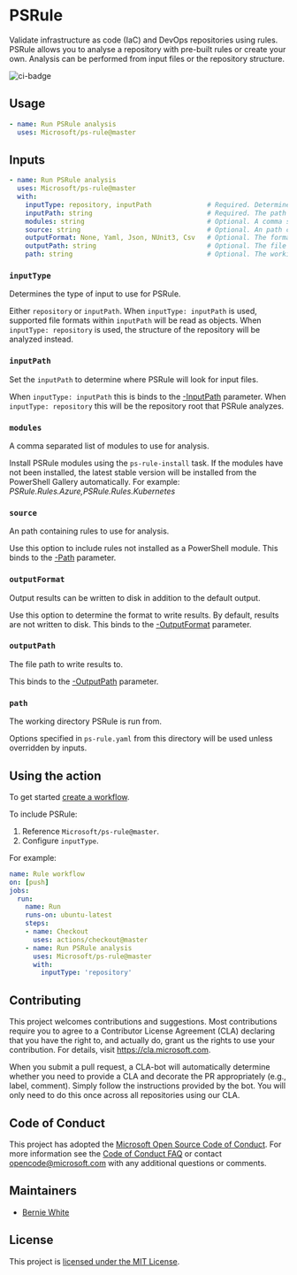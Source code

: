 # PSRule

Validate infrastructure as code (IaC) and DevOps repositories using rules.
PSRule allows you to analyse a repository with pre-built rules or create your own.
Analysis can be performed from input files or the repository structure.

![ci-badge]

## Usage

```yaml
- name: Run PSRule analysis
  uses: Microsoft/ps-rule@master
```

## Inputs

```yaml
- name: Run PSRule analysis
  uses: Microsoft/ps-rule@master
  with:
    inputType: repository, inputPath              # Required. Determines the type of input to use for PSRule.
    inputPath: string                             # Required. The path PSRule will look for files to validate.
    modules: string                               # Optional. A comma separated list of modules to use for analysis.
    source: string                                # Optional. An path containing rules to use for analysis.
    outputFormat: None, Yaml, Json, NUnit3, Csv   # Optional. The format to use when writing results to disk.
    outputPath: string                            # Optional. The file path to write results to.
    path: string                                  # Optional. The working directory PSRule is run from.
```

### `inputType`

Determines the type of input to use for PSRule.

Either `repository` or `inputPath`.
When `inputType: inputPath` is used, supported file formats within `inputPath` will be read as objects.
When `inputType: repository` is used, the structure of the repository will be analyzed instead.

### `inputPath`

Set the `inputPath` to determine where PSRule will look for input files.

When `inputType: inputPath` this is binds to the [-InputPath](https://microsoft.github.io/PSRule/commands/PSRule/en-US/Assert-PSRule.html#-inputpath) parameter.
When `inputType: repository` this will be the repository root that PSRule analyzes.

### `modules`

A comma separated list of modules to use for analysis.

Install PSRule modules using the `ps-rule-install` task.
If the modules have not been installed,
the latest stable version will be installed from the PowerShell Gallery automatically.
For example: _PSRule.Rules.Azure,PSRule.Rules.Kubernetes_

### `source`

An path containing rules to use for analysis.

Use this option to include rules not installed as a PowerShell module.
This binds to the [-Path](https://microsoft.github.io/PSRule/commands/PSRule/en-US/Assert-PSRule.html#-path) parameter.

### `outputFormat`

Output results can be written to disk in addition to the default output.

Use this option to determine the format to write results.
By default, results are not written to disk.
This binds to the [-OutputFormat](https://microsoft.github.io/PSRule/commands/PSRule/en-US/Assert-PSRule.html#-outputformat) parameter.

### `outputPath`

The file path to write results to.

This binds to the [-OutputPath](https://microsoft.github.io/PSRule/commands/PSRule/en-US/Assert-PSRule.html#-outputpath) parameter.

### `path`

The working directory PSRule is run from.

Options specified in `ps-rule.yaml` from this directory will be used unless overridden by inputs.

## Using the action

To get started [create a workflow](https://help.github.com/en/articles/configuring-a-workflow#creating-a-workflow-file).

To include PSRule:

1. Reference `Microsoft/ps-rule@master`.
2. Configure `inputType`.

For example:

```yaml
name: Rule workflow
on: [push]
jobs:
  run:
    name: Run
    runs-on: ubuntu-latest
    steps:
    - name: Checkout
      uses: actions/checkout@master
    - name: Run PSRule analysis
      uses: Microsoft/ps-rule@master
      with:
        inputType: 'repository'
```

## Contributing

This project welcomes contributions and suggestions. Most contributions require you to
agree to a Contributor License Agreement (CLA) declaring that you have the right to,
and actually do, grant us the rights to use your contribution. For details, visit
https://cla.microsoft.com.

When you submit a pull request, a CLA-bot will automatically determine whether you need
to provide a CLA and decorate the PR appropriately (e.g., label, comment). Simply follow the
instructions provided by the bot. You will only need to do this once across all repositories using our CLA.

## Code of Conduct

This project has adopted the [Microsoft Open Source Code of Conduct](https://opensource.microsoft.com/codeofconduct/).
For more information see the [Code of Conduct FAQ](https://opensource.microsoft.com/codeofconduct/faq/)
or contact [opencode@microsoft.com](mailto:opencode@microsoft.com) with any additional questions or comments.

## Maintainers

- [Bernie White](https://github.com/BernieWhite)

## License

This project is [licensed under the MIT License](LICENSE).

[ci-badge]: https://github.com/Microsoft/ps-rule/workflows/Build/badge.svg
